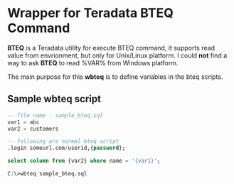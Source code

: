 # Wrapper for Teradata BTEQ Command

**BTEQ** is a Teradata utility for execute BTEQ command, it supports read value from envrionment, but only for Unix/Linux platform. I could **not** find a way to ask **BTEQ** to read %VAR% from Windows platform.


The main purpose for this **wbteq** is to define variables in the bteq scripts.


## Sample wbteq script
```sql
-- file name : sample_bteq.sql
var1 = abc
var2 = customers

-- following are normal bteq script
.login someurl.com/userid,{password};

select column from {var2} where name = '{var1}';
```

```batch
C:\>wbteq sample_bteq.sql
```
